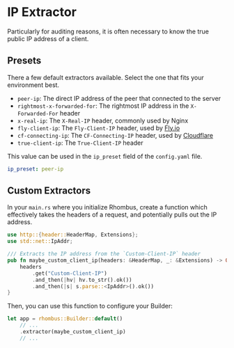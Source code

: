 # IP Extractor

Particularly for auditing reasons, it is often necessary to know the true public IP address of a client.

## Presets

There a few default extractors available. Select the one that fits your environment best.

- `peer-ip`: The direct IP address of the peer that connected to the server
- `rightmost-x-forwarded-for`: The rightmost IP address in the `X-Forwarded-For` header
- `x-real-ip`: The `X-Real-IP` header, commonly used by Nginx
- `fly-client-ip`: The `Fly-Client-IP` header, used by [Fly.io](https://fly.io)
- `cf-connecting-ip`: The `CF-Connecting-IP` header, used by [Cloudflare](https://cloudflare.com)
- `true-client-ip`: The `True-Client-IP` header

This value can be used in the `ip_preset` field of the `config.yaml` file.

```yaml
ip_preset: peer-ip
```

## Custom Extractors

In your `main.rs` where you initialize Rhombus, create a function which effectively takes the headers of a request, and potentially pulls out the IP address.

```rust
use http::{header::HeaderMap, Extensions};
use std::net::IpAddr;

/// Extracts the IP address from the `Custom-Client-IP` header
pub fn maybe_custom_client_ip(headers: &HeaderMap, _: &Extensions) -> Option<IpAddr> {
    headers
        .get("Custom-Client-IP")
        .and_then(|hv| hv.to_str().ok())
        .and_then(|s| s.parse::<IpAddr>().ok())
}
```

Then, you can use this function to configure your Builder:

```rust
let app = rhombus::Builder::default()
    // ...
    .extractor(maybe_custom_client_ip)
    // ...
```
